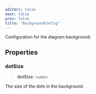 ```yaml
---
editUrl: false
next: false
prev: false
title: "BackgroundConfig"
---
```


Configuration for the diagram background.

## Properties

### dotSize

> **dotSize**: `number`

The size of the dots in the background.
